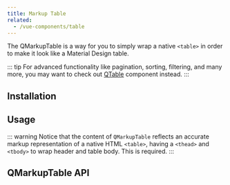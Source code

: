 ```yaml
---
title: Markup Table
related:
  - /vue-components/table
---
```


The QMarkupTable is a way for you to simply wrap a native `<table>` in order to make it look like a Material Design table.

::: tip
For advanced functionality like pagination, sorting, filtering, and many more, you may want to check out [QTable](/vue-components/table) component instead.
:::

## Installation
<doc-installation components="QMarkupTable" />

## Usage
::: warning
Notice that the content of `QMarkupTable` reflects an accurate markup representation of a native HTML `<table>`, having a `<thead>` and `<tbody>` to wrap header and table body. This is required.
:::

<doc-example title="Basic" file="QMarkupTable/Basic" />

<doc-example title="Separators" file="QMarkupTable/Separators" />

<doc-example title="Dark" file="QMarkupTable/Dark" />

<doc-example title="Customization" file="QMarkupTable/Customization" />

## QMarkupTable API
<doc-api file="QMarkupTable" />
